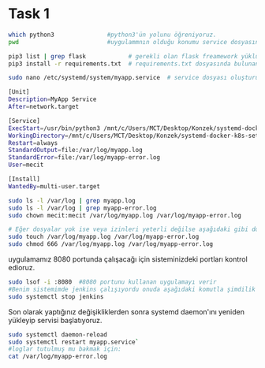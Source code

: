 # Task 1

````sh
which python3               #python3'ün yolunu öğreniyoruz.
pwd                         #uygulammnın olduğu konumu service dosyasında kullanacağımız için alıyoruz.
````
````sh
pip3 list | grep flask            # gerekli olan flask freamework yüklümü kontrol ediyoruz.
pip3 install -r requirements.txt  # requirements.txt dosyasında bulunan gerekli paketler yüklenecek.
````


````sh
sudo nano /etc/systemd/system/myapp.service  # service dosyası oluşturuyoruz.
````
````sh
[Unit]
Description=MyApp Service
After=network.target

[Service]
ExecStart=/usr/bin/python3 /mnt/c/Users/MCT/Desktop/Konzek/systemd-docker-k8s-setup/task1/app.py
WorkingDirectory=/mnt/c/Users/MCT/Desktop/Konzek/systemd-docker-k8s-setup/task1
Restart=always
StandardOutput=file:/var/log/myapp.log
StandardError=file:/var/log/myapp-error.log
User=mecit

[Install]
WantedBy=multi-user.target
````

```sh
sudo ls -l /var/log | grep myapp.log
sudo ls -l /var/log | grep myapp-error.log
sudo chown mecit:mecit /var/log/myapp.log /var/log/myapp-error.log

# Eğer dosyalar yok ise veya izinleri yeterli değilse aşağıdaki gibi dosyaları ekleyip izinleri ayarlayabilirsiniz. 
sudo touch /var/log/myapp.log /var/log/myapp-error.log
sudo chmod 666 /var/log/myapp.log /var/log/myapp-error.log
```
uygulamamız 8080 portunda çalışacağı için sisteminizdeki portları kontrol edioruz. 
```sh
sudo lsof -i :8080  #8080 portunu kullanan uygulamayı verir
#Benim sistemimde jenkins çalışıyordu onuda aşağıdaki komutla şimdilik durdurdum.
sudo systemctl stop jenkins
```

Son olarak yaptığınız değişikliklerden sonra systemd daemon'ını yeniden yükleyip servisi başlatıyoruz.
````sh
sudo systemctl daemon-reload
sudo systemctl restart myapp.service`
#loglar tutulmuş mu bakmak için:
cat /var/log/myapp-error.log
````